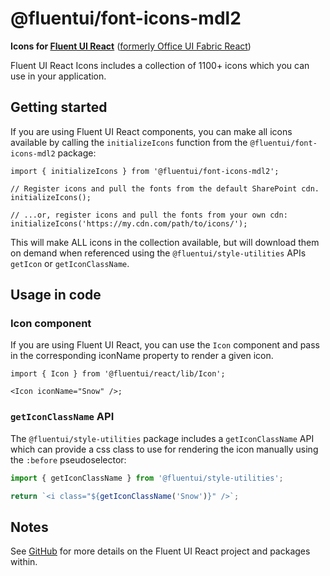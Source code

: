 # @fluentui/font-icons-mdl2

**Icons for [Fluent UI React](https://developer.microsoft.com/en-us/fluentui)**
([formerly Office UI Fabric React](https://developer.microsoft.com/en-us/office/blogs/ui-fabric-is-evolving-into-fluent-ui/))

Fluent UI React Icons includes a collection of 1100+ icons which you can use in your application.

## Getting started

If you are using Fluent UI React components, you can make all icons available by calling the `initializeIcons` function from the `@fluentui/font-icons-mdl2` package:

```tsx
import { initializeIcons } from '@fluentui/font-icons-mdl2';

// Register icons and pull the fonts from the default SharePoint cdn.
initializeIcons();

// ...or, register icons and pull the fonts from your own cdn:
initializeIcons('https://my.cdn.com/path/to/icons/');
```

This will make ALL icons in the collection available, but will download them on demand when referenced using the `@fluentui/style-utilities` APIs `getIcon` or `getIconClassName`.

## Usage in code

### Icon component

If you are using Fluent UI React, you can use the `Icon` component and pass in the corresponding iconName property to render a given icon.

```tsx
import { Icon } from '@fluentui/react/lib/Icon';

<Icon iconName="Snow" />;
```

### `getIconClassName` API

The `@fluentui/style-utilities` package includes a `getIconClassName` API which can provide a css class to use for rendering the icon manually using the `:before` pseudoselector:

```ts
import { getIconClassName } from '@fluentui/style-utilities';

return `<i class="${getIconClassName('Snow')}" />`;
```

## Notes

See [GitHub](https://github.com/microsoft/fluentui) for more details on the Fluent UI React project and packages within.
